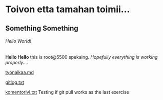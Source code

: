 # Toivon etta tamahan toimii...
## Something Something
###### Hello World!

**Hello Hello** this is root@5500 spekaing. *Hopefully everything is working properly....*


[tyonaikaa.md](https://github.com/tammekasra/ot-harjoitustyo/blob/main/tyoanaikaa.md)

[gitlog.txt](https://github.com/tammekasra/ot-harjoitustyo/blob/main/laskarit/viikko1/gitlog.txt)





[komentorivi.txt](https://github.com/tammekasra/ot-harjoitustyo/blob/main/laskarit/viikko1/komentorivi.txt)
Testing if git pull works as the last exercise
